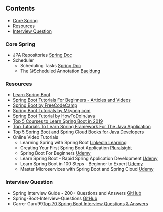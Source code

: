 ## Contents

* [Core Spring](#core-spring)
* [Resources](#resources)
* [Interview Question](#interview-question)

### Core Spring
* JPA Repositories [Spring Doc](https://docs.spring.io/spring-data/jpa/docs/1.5.0.RELEASE/reference/html/jpa.repositories.html)
* Scheduler
  * Scheduling Tasks [Spring Doc](https://spring.io/guides/gs/scheduling-tasks/)
  * The \@Scheduled Annotation [Baeldung](https://www.baeldung.com/spring-scheduled-tasks)

### Resources

* [Learn Spring Boot](https://www.baeldung.com/spring-boot)
* [Spring Boot Tutorials For Beginners - Articles and Videos](http://www.springboottutorial.com/tags/)
* [Spring Boot by FreeCodeCamp](https://www.freecodecamp.org/news/tag/spring-boot/)
* [Spring Boot Tutorials by Mkyong.com](https://www.mkyong.com/tutorials/spring-boot-tutorials/)
* [Spring Boot Tutorial by HowToDoInJava](https://howtodoinjava.com/spring-boot-tutorials/)
* [Top 5 Courses to Learn Spring Boot in 2019](https://dzone.com/articles/top-5-courses-to-learn-spring-boot-in-2019)
* [Top Tutorials To Learn Spring Framework For The Java Application](https://medium.com/quick-code/top-tutorials-to-learn-spring-framework-for-the-java-application-12db01d9c288)
* [Top 5 Spring Boot and Spring Cloud Books for Java Developers](https://medium.com/hackernoon/top-5-spring-boot-and-spring-cloud-books-for-java-developers-75df155dcedc)
* Online Video Tutorials
  * Learning Spring with Spring Boot [Linkedin Learning](https://www.linkedin.com/learning/learning-spring-with-spring-boot)
  * Creating Your First Spring Boot Application [Pluralsight](https://www.pluralsight.com/courses/spring-boot-first-application)
  * Spring Boot For Beginners [Udemy](https://www.udemy.com/course/spring-boot-essentials/)
  * Learn Spring Boot - Rapid Spring Application Development [Udemy](https://www.udemy.com/course/spring-boot-intro/)
  * Learn Spring Boot in 100 Steps - Beginner to Expert [Udemy](https://www.udemy.com/course/spring-boot-tutorial-for-beginners/)
  * Master Microservices with Spring Boot and Spring Cloud [Udemy](https://www.udemy.com/course/microservices-with-spring-boot-and-spring-cloud/)

### Interview Question
* Spring Interview Guide - 200+ Questions and Answers [GitHub](https://github.com/in28minutes/spring-interview-guide)
* Spring-Boot-Interview-Questions [GitHub](https://github.com/rahulmoundekar/Spring-Boot-Interview-Questions)
* Carrer Guru99[Top 70 Spring Boot Interview Questions & Answers](https://career.guru99.com/spring-boot-interview-questions/)
